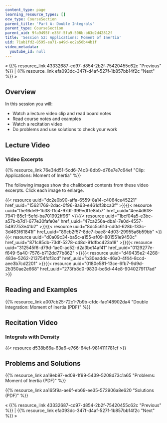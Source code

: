 ```yaml
---
content_type: page
learning_resource_types: []
ocw_type: CourseSection
parent_title: 'Part A: Double Integrals'
parent_type: CourseSection
parent_uid: 9fa9495f-e35f-5fa9-506b-b63e2d42812f
title: 'Session 52: Applications: Moment of Inertia'
uid: 71ab1fd2-8595-ea71-a49d-ec2a50b44b1f
video_metadata:
  youtube_id: null
---
```


« {{% resource_link 43332687-cd97-d854-2b2f-75420455c62c "Previous" %}} | {{% resource_link efa093dc-347f-d4af-527f-1b857bb14f2c "Next" %}} »

Overview
--------

In this session you will:

*   Watch a lecture video clip and read board notes
*   Read course notes and examples
*   Watch a recitation video
*   Do problems and use solutions to check your work

Lecture Video
-------------

### Video Excerpts

{{% resource_link 76e34d51-5cd6-74c3-8db9-d76e7e7c64ef "Clip: Applications: Moment of Inertia" %}}

The following images show the chalkboard contents from these video excerpts. Click each image to enlarge.

{{< resource uuid="dc2e0b90-affa-6559-8a14-c4064ce45221" href_uuid="15621769-2dac-0f96-8a63-e461df3bca3f" >}}{{< resource uuid="f5e16de9-1b38-f1c4-97df-399edf1e8bb7" href_uuid="4ee4d6f8-7941-85c1-5efd-ba701992ff96" >}}{{< resource uuid="1bcf04a5-e3bc-a57b-b7d1-677e30fafe0e" href_uuid="47ca256a-dba1-7e0d-4557-5492753e41b2" >}}{{< resource uuid="8dc5c61d-cd0d-628b-f33c-3d463f61841f" href_uuid="89cb2f57-8dc7-bae8-4d03-29955a6b59bb" >}}  
{{< resource uuid="d0a09c34-ba5c-a155-af09-801551e9450c" href_uuid="871c85db-73df-5278-c48d-91dfbc423a18" >}}{{< resource uuid="312545f6-d79d-1ae0-ac52-d2a3bc14af41" href_uuid="0129277e-f649-5a40-7576-b712dd77b862" >}}{{< resource uuid="d49435e2-4268-483e-5262-213754fdf3cd" href_uuid="b30eaddc-46a0-4f44-8ccd-aee3b7cd2201" >}}{{< resource uuid="0180e581-13ce-6fb7-9d9d-2b350ae2e668" href_uuid="273fb8d0-9830-bc6d-44e8-9040279117ad" >}}

Reading and Examples
--------------------

{{% resource_link a007cb25-72c1-7b9b-cfdc-fae148902da4 "Double Integration: Moment of Inertia (PDF)" %}}

Recitation Video
----------------

### Integrals with Density

{{< resource d538b66a-63a6-e766-64ef-9814111781cf >}}

Problems and Solutions
----------------------

{{% resource_link aa19eb97-ed09-1f99-5439-5208d73c1a65 "Problems: Moment of Inertia (PDF)" %}}

{{% resource_link aa165f9a-ae6f-eb69-ee35-572906a8e620 "Solutions (PDF)" %}}

« {{% resource_link 43332687-cd97-d854-2b2f-75420455c62c "Previous" %}} | {{% resource_link efa093dc-347f-d4af-527f-1b857bb14f2c "Next" %}} »